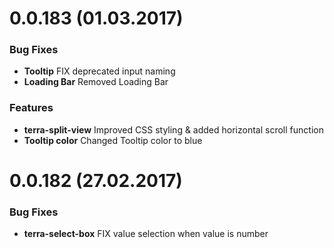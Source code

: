 <a name="0.0.183"></a>
# 0.0.183 (01.03.2017)

### Bug Fixes
* **Tooltip** FIX deprecated input naming
* **Loading Bar** Removed Loading Bar

### Features
* **terra-split-view** Improved CSS styling & added horizontal scroll function
* **Tooltip color** Changed Tooltip color to blue

<a name="0.0.182"></a>
# 0.0.182 (27.02.2017)

### Bug Fixes
* **terra-select-box** FIX value selection when value is number